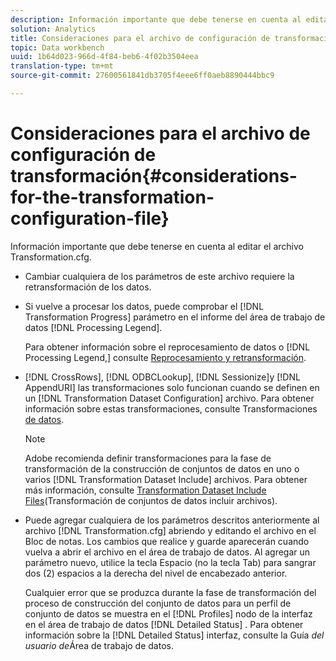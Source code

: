 ```yaml
---
description: Información importante que debe tenerse en cuenta al editar el archivo Transformation.cfg.
solution: Analytics
title: Consideraciones para el archivo de configuración de transformación
topic: Data workbench
uuid: 1b64d023-966d-4f84-beb6-4f02b3504eea
translation-type: tm+mt
source-git-commit: 27600561841db3705f4eee6ff0aeb8890444bbc9

---
```



# Consideraciones para el archivo de configuración de transformación{#considerations-for-the-transformation-configuration-file}

Información importante que debe tenerse en cuenta al editar el archivo Transformation.cfg.

* Cambiar cualquiera de los parámetros de este archivo requiere la retransformación de los datos.
* Si vuelve a procesar los datos, puede comprobar el [!DNL Transformation Progress] parámetro en el informe del área de trabajo de datos [!DNL Processing Legend].

   Para obtener información sobre el reprocesamiento de datos o [!DNL Processing Legend,] consulte [Reprocesamiento y retransformación](../../../home/c-dataset-const-proc/c-reproc-retrans/c-unst-reproc-retrans.md).

* [!DNL CrossRows], [!DNL ODBCLookup], [!DNL Sessionize]y [!DNL AppendURI] las transformaciones solo funcionan cuando se definen en un [!DNL Transformation Dataset Configuration] archivo. Para obtener información sobre estas transformaciones, consulte Transformaciones [de datos](../../../home/c-dataset-const-proc/c-data-trans/c-abt-transf.md).

   >[!NOTE]
   >
   >Adobe recomienda definir transformaciones para la fase de transformación de la construcción de conjuntos de datos en uno o varios [!DNL Transformation Dataset Include] archivos. Para obtener más información, consulte [Transformation Dataset Include Files](../../../home/c-dataset-const-proc/c-dataset-inc-files/c-types-dataset-inc-files/c-trans-dataset-inc-files.md#concept-c64aa78ed9ce40b8a0f4932c82ff5ace)(Transformación de conjuntos de datos incluir archivos).

* Puede agregar cualquiera de los parámetros descritos anteriormente al archivo [!DNL Transformation.cfg] abriendo y editando el archivo en el Bloc de notas. Los cambios que realice y guarde aparecerán cuando vuelva a abrir el archivo en el área de trabajo de datos. Al agregar un parámetro nuevo, utilice la tecla Espacio (no la tecla Tab) para sangrar dos (2) espacios a la derecha del nivel de encabezado anterior.

   Cualquier error que se produzca durante la fase de transformación del proceso de construcción del conjunto de datos para un perfil de conjunto de datos se muestra en el [!DNL Profiles] nodo de la interfaz en el área de trabajo de datos [!DNL Detailed Status] . Para obtener información sobre la [!DNL Detailed Status] interfaz, consulte la Guía *del usuario de*&#x200B;Área de trabajo de datos.

